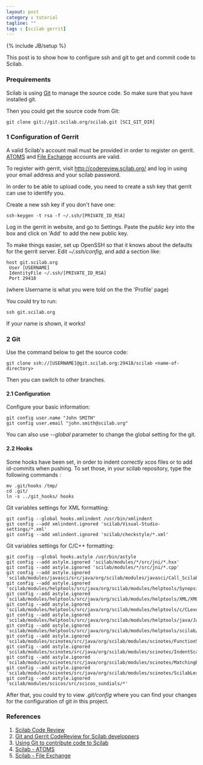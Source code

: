 ```yaml
---
layout: post
category : tutorial
tagline: ""
tags : [scilab gerrit]
---
```

{% include JB/setup %}

This post is to show how to configure ssh and git to get and commit code to Scilab.

### Prequirements

Scilab is using [Git](http://git-scm.com/) to manage the source code. So make sure that you have installed git.

Then you could get the source code from Git:

```
git clone git://git.scilab.org/scilab.git [SCI_GIT_DIR]
```

### 1 Configuration of Gerrit

A valid Scilab's account mail must be provided in order to register on gerrit. [ATOMS](http://atoms.scilab.org/) and [File Exchange](http://fileexchange.scilab.org/) accounts are valid.

To register with gerrit, visit http://codereview.scilab.org/ and log in using your email address and your scilab password.

In order to be able to upload code, you need to create a ssh key that gerrit can use to identify you.

Create a new ssh key if you don't have one:

```
ssh-keygen -t rsa -f ~/.ssh/[PRIVATE_ID_RSA]
```

Log in the gerrit in website, and go to Settings. Paste the _public key_ into the box and click on 'Add' to add the new public key.

To make things easier, set up OpenSSH so that it knows about the defaults for the gerrit server. Edit _~/.ssh/config_, and add a section like:

```
host git.scilab.org
 User [USERNAME]
 IdentityFile ~/.ssh/[PRIVATE_ID_RSA]
 Port 29418
```

(where Username is what you were told on the the 'Profile' page)

You could try to run:

```
ssh git.scilab.org
```

If your name is shown, it works!

### 2 Git

Use the command below to get the source code:

```
git clone ssh://[USERNAME]@git.scilab.org:29418/scilab <name-of-directory>
```

Then you can switch to other branches.

#### 2.1 Configuration

Configure your basic information:

```
git config user.name "John SMITH"
git config user.email "john.smith@scilab.org"
```

You can also use _--global_ parameter to change the global setting for the git.

#### 2.2 Hooks

Some hooks have been set, in order to indent correctly xcos files or to add id-commits when pushing. To set those, in your scilab repository, type the following commands :

```
mv .git/hooks /tmp/
cd .git/
ln -s ../git_hooks/ hooks
```

Git variables settings for XML formatting:

```
git config --global hooks.xmlindent /usr/bin/xmlindent
git config --add xmlindent.ignored 'scilab/Visual-Studio-settings/*.xml' 
git config --add xmlindent.ignored 'scilab/checkstyle/*.xml' 
```

Git variables settings for C/C++ formatting:

```
git config --global hooks.astyle /usr/bin/astyle
git config --add astyle.ignored 'scilab/modules/*/src/jni/*.hxx'
git config --add astyle.ignored 'scilab/modules/*/src/jni/*.cpp'
git config --add astyle.ignored 'scilab/modules/javasci/src/java/org/scilab/modules/javasci/Call_Scilab*.java'
git config --add astyle.ignored 'scilab/modules/helptools/src/java/org/scilab/modules/helptools/SynopsisLexer.java'
git config --add astyle.ignored 'scilab/modules/helptools/src/java/org/scilab/modules/helptools/XML/XMLLexer.java'
git config --add astyle.ignored 'scilab/modules/helptools/src/java/org/scilab/modules/helptools/c/CLexer.java'
git config --add astyle.ignored 'scilab/modules/helptools/src/java/org/scilab/modules/helptools/java/JavaLexer.java'
git config --add astyle.ignored 'scilab/modules/helptools/src/java/org/scilab/modules/helptools/scilab/ScilabLexer.java'
git config --add astyle.ignored 'scilab/modules/scinotes/src/java/org/scilab/modules/scinotes/FunctionScanner.java'
git config --add astyle.ignored 'scilab/modules/scinotes/src/java/org/scilab/modules/scinotes/IndentScanner.java'
git config --add astyle.ignored 'scilab/modules/scinotes/src/java/org/scilab/modules/scinotes/MatchingBlockScanner.java'
git config --add astyle.ignored 'scilab/modules/scinotes/src/java/org/scilab/modules/scinotes/ScilabLexer.java'
git config --add astyle.ignored 'scilab/modules/scicos/src/scicos_sundials/*'
```

After that, you could try to view _.git/config_ where you can find your changes for the configuration of git in this project.

### References

1. [Scilab Code Review](https://codereview.scilab.org/)
2. [Git and Gerrit CodeReview for Scilab developpers](https://wiki.scilab.org/gerrit)
3. [Using Git to contribute code to Scilab](https://wiki.scilab.org/GIT)
4. [Scilab - ATOMS](http://atoms.scilab.org/)
5. [Scilab - File Exchange](http://fileexchange.scilab.org/)
